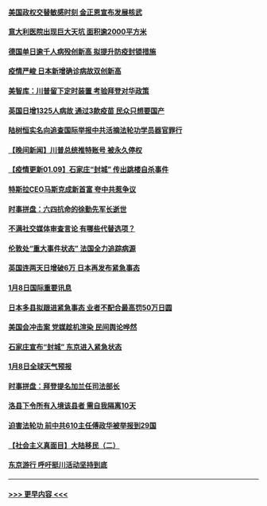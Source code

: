 #### [美国政权交替敏感时刻 金正恩宣布发展核武](../pages/prog202/a103028273.md?t=01091502) 
#### [意大利医院出现巨大天坑 面积逾2000平方米](../pages/prog202/a103028285.md?t=01091502) 
#### [德国单日逾千人病殁创新高 拟提升防疫封锁措施](../pages/prog202/a103028269.md?t=01091502) 
#### [疫情严峻 日本新增确诊病故双创新高](../pages/prog202/a103028255.md?t=01091502) 
#### [美智库：川普留下定时装置 考验拜登对华政策](../pages/prog202/a103028231.md?t=01091502) 
#### [英国日增1325人病故 通过3款疫苗 民众只想要国产](../pages/prog202/a103028218.md?t=01091502) 
#### [陆树恒实名向追查国际举报中共活摘法轮功学员器官罪行](../pages/prog202/a103028158.md?t=01091502) 
#### [【晚间新闻】川普总统推特账号 被永久停权](../pages/prog202/a103028152.md?t=01091502) 
#### [【疫情更新01.09】石家庄“封城” 传出跳楼自杀事件](../pages/prog202/a103020001.md?t=01091502) 
#### [特斯拉CEO马斯克成新首富 夸中共惹争议](../pages/prog202/a103028134.md?t=01091502) 
#### [时事拼盘：六四抗命的徐勤先军长逝世](../pages/prog202/a103028085.md?t=01091502) 
#### [不满社交媒体审查言论 有哪些代替选项？](../pages/prog202/a103028072.md?t=01091502) 
#### [伦敦处“重大事件状态” 法国全力追踪病源](../pages/prog202/a103028061.md?t=01091502) 
#### [英国连两天日增破6万 日本再发布紧急事态](../pages/prog202/a103028042.md?t=01091502) 
#### [1月8日国际重要讯息](../pages/prog202/a103027677.md?t=01091502) 
#### [日本多县拟跟进紧急事态  业者不配合最高罚50万日圆](../pages/prog202/a103027600.md?t=01091502) 
#### [美国会冲击案 党媒趁机渲染 民间舆论哗然](../pages/prog202/a103027570.md?t=01091502) 
#### [石家庄宣布“封城” 东京进入紧急状态](../pages/prog202/a103027340.md?t=01091502) 
#### [1月8日全球天气预报](../pages/prog202/a103027224.md?t=01091502) 
#### [时事拼盘：拜登提名加兰任司法部长](../pages/prog202/a103027205.md?t=01091502) 
#### [洛县下令所有入境该县者 需自我隔离10天](../pages/prog202/a103027061.md?t=01091502) 
#### [迫害法轮功 前中共610主任傅政华被举报到29国](../pages/prog202/a103027032.md?t=01091502) 
#### [【社会主义真面目】大陆移民（二）](../pages/prog202/a103026996.md?t=01091502) 
#### [东京游行 呼吁挺川活动坚持到底](../pages/prog202/a103026980.md?t=01091502) 

----
#### [ >>> 更早内容 <<< ](../indexes/prog202-earlier.md)
